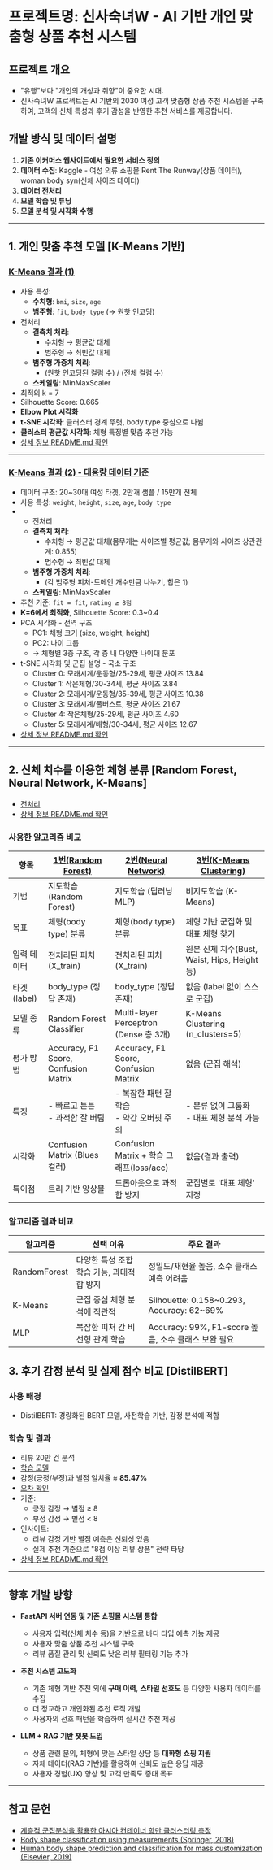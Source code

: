 
#  프로젝트명: 신사숙녀W - AI 기반 개인 맞춤형 상품 추천 시스템

##  프로젝트 개요
- "유행"보다 "개인의 개성과 취향"이 중요한 시대.
- 신사숙녀W 프로젝트는 AI 기반의 2030 여성 고객 맞춤형 상품 추천 시스템을 구축하여, 고객의 신체 특성과 후기 감성을 반영한 추천 서비스를 제공합니다.

##  개발 방식 및 데이터 설명
1. **기존 이커머스 웹사이트에서 필요한 서비스 정의**
2. **데이터 수집**: Kaggle - 여성 의류 쇼핑몰 Rent The Runway(상품 데이터), woman body syn(신체 사이즈 데이터)
3. **데이터 전처리**
4. **모델 학습 및 튜닝**
5. **모델 분석 및 시각화 수행**

---

##  1. 개인 맞춤 추천 모델 [K-Means 기반]

###   [K-Means 결과 (1)](./lbw/shoppingMallCluster.ipynb)
- 사용 특성: 
  - **수치형**: `bmi`, `size`, `age`
  - **범주형**: `fit`, `body type` (→ 원핫 인코딩)
- 전처리
  - **결측치 처리**:
    - 수치형 → 평균값 대체
    - 범주형 → 최빈값 대체
  - **범주형 가중치 처리**:
    - (원핫 인코딩된 컬럼 수) / (전체 컬럼 수)
  - **스케일링**: MinMaxScaler
- 최적의 k = 7
- Silhouette Score: 0.665
- **Elbow Plot 시각화**
- **t-SNE 시각화**: 클러스터 경계 뚜렷, body type 중심으로 나뉨
- **클러스터 평균값 시각화**: 체형 특징별 맞춤 추천 가능
- [상세 정보 README.md 확인](./lbw/README.md)
---

###   [K-Means 결과 (2) - 대용량 데이터 기준](./uju/model/4_Feature_Engineering_full.ipynb)
- 데이터 구조: 20~30대 여성 타겟, 2만개 샘플 / 15만개 전체
- 사용 특성: `weight`, `height`, `size`, `age`, `body type`
- - 전처리
  - **결측치 처리**:
    - 수치형 → 평균값 대체(몸무게는 사이즈별 평균값; 몸무게와 사이즈 상관관계: 0.855)
    - 범주형 → 최빈값 대체
  - **범주형 가중치 처리**:
    - (각 범주형 피처-도메인 개수만큼 나누기, 합은 1)
  - **스케일링**: MinMaxScaler
- 추천 기준: `fit = fit`, `rating ≥ 8점`
- **K=6에서 최적화**, Silhouette Score: 0.3~0.4
- PCA 시각화 - 전역 구조
  - PC1: 체형 크기 (size, weight, height)
  - PC2: 나이 그룹
  - → 체형별 3층 구조, 각 층 내 다양한 나이대 분포
- t-SNE 시각화 및 군집 설명 - 국소 구조
  - Cluster 0: 모래시계/운동형/25-29세, 평균 사이즈 13.84
  - Cluster 1: 작은체형/30-34세, 평균 사이즈 3.84
  - Cluster 2: 모래시계/운동형/35-39세, 평균 사이즈 10.38
  - Cluster 3: 모래시계/풀버스트, 평균 사이즈 21.67
  - Cluster 4: 작은체형/25-29세, 평균 사이즈 4.60
  - Cluster 5: 모래시계/배형/30-34세, 평균 사이즈 12.67
- [상세 정보 README.md 확인](./uju/model/README.md)

---

##  2. 신체 치수를 이용한 체형 분류 [Random Forest, Neural Network, K-Means]
- [전처리](./yelin/body_type/pre_women_body_type.py)
- [상세 정보 README.md 확인](./yelin/body_type/info/README.md)

### 사용한 알고리즘 비교
| 항목         | [1번(Random Forest)](./yelin/body_type/RandomForestClassifier_women_body_type.py) | [2번(Neural Network)](./yelin/body_type/MLP_women_body_type.py) | [3번(K-Means Clustering)](./yelin/body_type/Kmeans_women_body_type.py)           |
|--------------|----------------------------------------------------------------------------------|----------------------------------------------------------------|------------------------------------|
| 기법         | 지도학습 (Random Forest)                                                             | 지도학습 (딥러닝 MLP)                                                 | 비지도학습 (K-Means)               |
| 목표         | 체형(body type) 분류                                                                 | 체형(body type) 분류                                               | 체형 기반 군집화 및 대표 체형 찾기 |
| 입력 데이터  | 전처리된 피처(X_train)                                                                 | 전처리된 피처(X_train)                                               | 원본 신체 치수(Bust, Waist, Hips, Height 등) |
| 타겟(label)  | body_type (정답 존재)                                                                | body_type (정답 존재)                                              | 없음 (label 없이 스스로 군집)      |
| 모델 종류    | Random Forest Classifier                                                         | Multi-layer Perceptron (Dense 층 3개)                            | K-Means Clustering (n_clusters=5) |
| 평가 방법    | Accuracy, F1 Score, Confusion Matrix                                             | Accuracy, F1 Score, Confusion Matrix                           | 없음 (군집 해석)                  |
| 특징         | - 빠르고 튼튼<br>- 과적합 잘 버팀                                                           | - 복잡한 패턴 잘 학습<br>- 약간 오버핏 주의                                   | - 분류 없이 그룹화<br>- 대표 체형 분석 가능 |
| 시각화       | Confusion Matrix (Blues 컬러)                                                      | Confusion Matrix + 학습 그래프(loss/acc)                            | 없음(결과 출력)                  |
| 특이점       | 트리 기반 앙상블                                                                        | 드롭아웃으로 과적합 방지                                                  | 군집별로 '대표 체형' 지정           |

###  알고리즘 결과 비교

| 알고리즘 | 선택 이유 | 주요 결과 |
|----------|-----------|-----------|
| RandomForest | 다양한 특성 조합 학습 가능, 과대적합 방지 | 정밀도/재현율 높음, 소수 클래스 예측 어려움 |
| K-Means | 군집 중심 체형 분석에 직관적 | Silhouette: 0.158~0.293, Accuracy: 62~69% |
| MLP | 복잡한 피처 간 비선형 관계 학습 | Accuracy: 99%, F1-score 높음, 소수 클래스 보완 필요 |

##  3. 후기 감정 분석 및 실제 점수 비교 [DistilBERT]

###  사용 배경
- DistilBERT: 경량화된 BERT 모델, 사전학습 기반, 감정 분석에 적합

###  학습 및 결과
- 리뷰 20만 건 분석
- [학습 모델](./yelin/review/DistilBERT_text_model.py)
- 감정(긍정/부정)과 별점 일치율 ≈ **85.47%**
- [오차 확인](./yelin/review/review_rating.py)
- 기준:
  - 긍정 감정 → 별점 ≥ 8
  - 부정 감정 → 별점 < 8
- 인사이트:
  - 리뷰 감정 기반 별점 예측은 신뢰성 있음
  - 실제 추천 기준으로 "8점 이상 리뷰 상품" 전략 타당
- [상세 정보 README.md 확인](./yelin/review/info/README.md)

---

## 향후 개발 방향

- **FastAPI 서버 연동 및 기존 쇼핑몰 시스템 통합**
  - 사용자 입력(신체 치수 등)을 기반으로 바디 타입 예측 기능 제공  
  - 사용자 맞춤 상품 추천 시스템 구축  
  - 리뷰 품질 관리 및 신뢰도 낮은 리뷰 필터링 기능 추가  

- **추천 시스템 고도화**
  - 기존 체형 기반 추천 외에 **구매 이력**, **스타일 선호도** 등 다양한 사용자 데이터를 수집  
  - 더 정교하고 개인화된 추천 로직 개발  
  - 사용자의 선호 패턴을 학습하여 실시간 추천 제공  

- **LLM + RAG 기반 챗봇 도입**
  - 상품 관련 문의, 체형에 맞는 스타일 상담 등 **대화형 쇼핑 지원**  
  - 자체 데이터(RAG 기반)를 활용하여 신뢰도 높은 응답 제공  
  - 사용자 경험(UX) 향상 및 고객 만족도 증대 목표  

---

##  참고 문헌

- [계층적 군집분석을 활용한 아시아 컨테이너 항만 클러스터링 측정](http://kportea.or.kr/filedown/Treatise/2022/3.%20%5B%ED%95%AD%EB%A7%8C%EA%B2%BD%EC%A0%9C%2037%EA%B6%8C%201%ED%98%B8%5D%20%EA%B3%84%EC%B8%B5%EC%A0%81%20%EA%B5%B0%EC%A7%91%EB%B6%84%EC%84%9D(%EC%B5%9C%EB%8B%A8,%20%EC%B5%9C%EC%9E%A5,%20%ED%8F%89%EA%B7%A0,%20%EC%A4%91%EC%95%99%EC%97%B0%EA%B2%B0)%EB%B0%A9%EB%B2%95%EC%97%90%20%EC%9D%98%ED%95%9C%20%EC%95%84%EC%8B%9C%EC%95%84%20%EC%BB%A8%ED%85%8C%EC%9D%B4%EB%84%88%20%ED%95%AD%EB%A7%8C%EC%9D%98%20%ED%81%B4%EB%9F%AC%EC%8A%A4%ED%84%B0%EB%A7%81%20%EC%B8%A1%EC%A0%95%20%EB%B0%8F%20%EC%8B%A4_.pdf)
- [Body shape classification using measurements (Springer, 2018)](https://link.springer.com/chapter/10.1007/978-3-319-77700-9_8)
- [Human body shape prediction and classification for mass customization (Elsevier, 2019)](https://biomedicaloptics.spiedigitallibrary.org/conference-proceedings-of-spie/4309/0000/3D-measurement-of-human-body-for-apparel-mass-customization/10.1117/12.410883.short)

